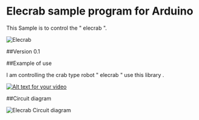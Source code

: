 # Elecrab sample program for Arduino

This Sample is to control the " elecrab ".

![Elecrab](https://github.com/KeiTakagi/elecrab/tree/elecrab/img/elecrab.jpg "Elecrab")

##Version 0.1

##Example of use

I am controlling the crab type robot " elecrab " use this library .

[![Alt text for your video](http://img.youtube.com/vi/CPvXvORFGMQ/0.jpg)](https://www.youtube.com/watch?v=CPvXvORFGMQ)

##Circuit diagram

![Elecrab Circuit diagram](https://github.com/KeiTakagi/elecrab/tree/elecrab/img/elecrab001.png "Elecrab Circuit diagram")

